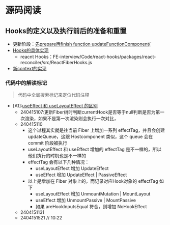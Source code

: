 # 源码阅读

## Hooks的定义以及执行前后的准备和重置
- 更新阶段：[先prepare再finish function updateFunctionComponent(](./packages/react-reconciler/src/ReactFiberBeginWork.js)
- [Hooks的具体实现](packages/react-reconciler/src/ReactFiberHooks.js)
    - reacnt Hooks：FE-interview/Code/react-hooks/packages/react-reconciler/src/ReactFiberHooks.js
- [新context的实现](packages/react-reconciler/src/ReactFiberNewContext.js)

### 代码中的解读标记
> 代码中全局搜索标记来定位代码注释
 
- [A1]:[useEffect 和 useLayoutEffect 的区别](https://juejin.cn/post/6921688408737710087)
    - 240415107:更新Fiber树时判断currentHook是否等于null判断是否为第一次渲染，如果不是第一次渲染则会执行一次对比，
    - 240415110
        - 这个过程其实就是往当前 Fiber 上增加一系列 effectTag，并且会创建 updateQueue，这跟 Hostcomponent 类似，这个 queue 会在 commit 阶段被执行
        - useLayoutEffect 和 useEffect 增加的 effectTag 是不一样的，所以他们执行的时机也是不一样的
        - effectTag 会有以下几种情况：
            - useLayoutEffect 增加 UpdateEffect
            - useEffect 增加 UpdateEffect | PassiveEffect
        - 以上是增加在 Fiber 对象上的，而记录对应Hook对象的 effectTag 如下
            - useLayoutEffect 增加 UnmountMutation | MountLayout
            - useEffect 增加 UnmountPassive | MountPassive
            - 如果 areHookInputsEqual 符合，则增加 NoHookEffect
    - 2404151131 
    - 2404151521 // 10:22
